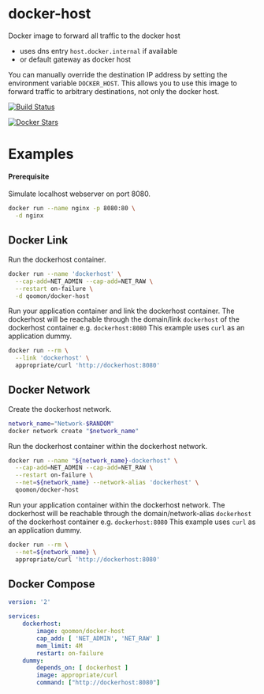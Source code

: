 
# docker-host
Docker image to forward all traffic to the docker host 
* uses dns entry `host.docker.internal` if available
* or default gateway as docker host

You can manually override the destination IP address by setting the environment variable `DOCKER_HOST`.
This allows you to use this image to forward traffic to arbitrary destinations, not only the docker host.

[![Build Status](https://travis-ci.com/qoomon/docker-host.svg?branch=master)](https://travis-ci.com/qoomon/docker-host)

[![Docker Stars](https://img.shields.io/docker/pulls/qoomon/docker-host.svg)](https://hub.docker.com/r/qoomon/docker-host/)


# Examples

#### Prerequisite
Simulate localhost webserver on port 8080.
```sh
docker run --name nginx -p 8080:80 \
  -d nginx
```

## Docker Link
Run the dockerhost container.
```sh
docker run --name 'dockerhost' \
  --cap-add=NET_ADMIN --cap-add=NET_RAW \
  --restart on-failure \
  -d qoomon/docker-host
```
Run your application container and link the dockerhost container.
The dockerhost will be reachable through the domain/link `dockerhost` of the dockerhost container e.g. `dockerhost:8080`
This example uses `curl` as an application dummy.
```sh
docker run --rm \
  --link 'dockerhost' \
  appropriate/curl 'http://dockerhost:8080'
```

## Docker Network
Create the dockerhost network.
```sh
network_name="Network-$RANDOM"
docker network create "$network_name"
```
Run the dockerhost container within the dockerhost network.
```sh
docker run --name "${network_name}-dockerhost" \
  --cap-add=NET_ADMIN --cap-add=NET_RAW \
  --restart on-failure \
  --net=${network_name} --network-alias 'dockerhost' \
  qoomon/docker-host
```
Run your application container within the dockerhost network.
The dockerhost will be reachable through the domain/network-alias `dockerhost` of the dockerhost container e.g. `dockerhost:8080`
This example uses `curl` as an application dummy.
```sh
docker run --rm \
  --net=${network_name} \
  appropriate/curl 'http://dockerhost:8080'
```

## Docker Compose
```yaml
version: '2'

services:
    dockerhost:
        image: qoomon/docker-host
        cap_add: [ 'NET_ADMIN', 'NET_RAW' ]
        mem_limit: 4M
        restart: on-failure
    dummy:
        depends_on: [ dockerhost ]
        image: appropriate/curl
        command: ["http://dockerhost:8080"]
```
